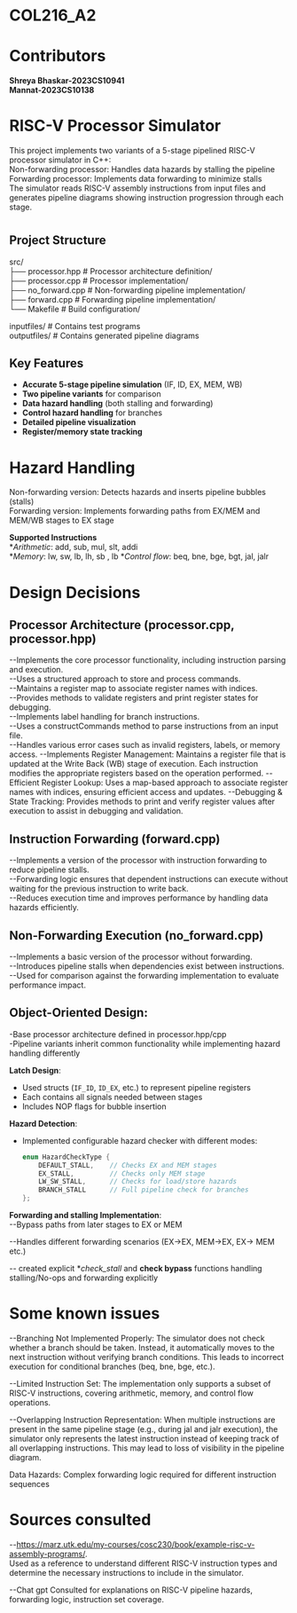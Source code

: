# COL216_A2

# Contributors
**Shreya Bhaskar-2023CS10941**     
**Mannat-2023CS10138**  



# RISC-V Processor Simulator 
This project implements two variants of a 5-stage pipelined RISC-V processor simulator in C++:  
Non-forwarding processor: Handles data hazards by stalling the pipeline  
Forwarding processor: Implements data forwarding to minimize stalls  
The simulator reads RISC-V assembly instructions from input files and generates pipeline diagrams showing instruction progression through each stage.  
#
## Project Structure
src/  
├── processor.hpp         # Processor architecture definition/  
├── processor.cpp         # Processor implementation/  
├── no_forward.cpp         # Non-forwarding pipeline implementation/  
├── forward.cpp           # Forwarding pipeline implementation/  
└── Makefile              # Build configuration/    

inputfiles/               # Contains test programs  
outputfiles/              # Contains generated pipeline diagrams  

## Key Features

- **Accurate 5-stage pipeline simulation** (IF, ID, EX, MEM, WB)
- **Two pipeline variants** for comparison
- **Data hazard handling** (both stalling and forwarding)
- **Control hazard handling** for branches
- **Detailed pipeline visualization**
- **Register/memory state tracking**

# Hazard Handling
Non-forwarding version: Detects hazards and inserts pipeline bubbles (stalls)  
Forwarding version: Implements forwarding paths from EX/MEM and MEM/WB stages to EX stage  

**Supported Instructions**  
**Arithmetic*: add, sub, mul, slt, addi  
**Memory*: lw, sw, lb, lh, sb , lb
**Control flow*: beq, bne, bge, bgt, jal, jalr  

# Design Decisions
## Processor Architecture (processor.cpp, processor.hpp)   
--Implements the core processor functionality, including instruction parsing and execution.  
--Uses a structured approach to store and process commands.  
--Maintains a register map to associate register names with indices.  
--Provides methods to validate registers and print register states for debugging.  
--Implements label handling for branch instructions.  
--Uses a constructCommands method to parse instructions from an input file.  
--Handles various error cases such as invalid registers, labels, or memory access. 
--Implements Register Management: Maintains a register file that is updated at the Write Back (WB) stage of execution. Each instruction modifies the appropriate registers based on the operation performed.
--Efficient Register Lookup: Uses a map-based approach to associate register names with indices, ensuring efficient access and updates.
--Debugging & State Tracking: Provides methods to print and verify register values after execution to assist in debugging and validation.

## Instruction Forwarding (forward.cpp)    
--Implements a version of the processor with instruction forwarding to reduce pipeline stalls.  
--Forwarding logic ensures that dependent instructions can execute without waiting for the previous instruction to write back.  
--Reduces execution time and improves performance by handling data hazards efficiently.    

## Non-Forwarding Execution (no_forward.cpp)  
--Implements a basic version of the processor without forwarding.      
--Introduces pipeline stalls when dependencies exist between instructions.      
--Used for comparison against the forwarding implementation to evaluate performance impact.       


## Object-Oriented Design:  
-Base processor architecture defined in processor.hpp/cpp    
-Pipeline variants inherit common functionality while implementing hazard handling differently  

**Latch Design**:
- Used structs (`IF_ID`, `ID_EX`, etc.) to represent pipeline registers  
- Each contains all signals needed between stages  
- Includes NOP flags for bubble insertion  

**Hazard Detection**:
- Implemented configurable hazard checker with different modes:

  ```cpp
  enum HazardCheckType {
      DEFAULT_STALL,    // Checks EX and MEM stages
      EX_STALL,         // Checks only MEM stage  
      LW_SW_STALL,      // Checks for load/store hazards
      BRANCH_STALL      // Full pipeline check for branches
  };

**Forwarding and stalling Implementation**:  
--Bypass paths from later stages to EX or MEM  

--Handles different forwarding scenarios (EX->EX, MEM->EX, EX-> MEM etc.)

-- created explicit **check_stall* and **check bypass** functions handling stalling/No-ops and forwarding explicitly  

# Some known issues
--Branching Not Implemented Properly: The simulator does not check whether a branch should be taken. Instead, it automatically moves to the next instruction without verifying branch conditions. This leads to incorrect execution for conditional branches (beq, bne, bge, etc.).

--Limited Instruction Set: The implementation only supports a subset of RISC-V instructions, covering arithmetic, memory, and control flow operations.

--Overlapping Instruction Representation: When multiple instructions are present in the same pipeline stage (e.g., during jal and jalr execution), the simulator only represents the latest instruction instead of keeping track of all overlapping instructions. This may lead to loss of visibility in the pipeline diagram.

Data Hazards: Complex forwarding logic required for different instruction sequences

# Sources consulted 
--https://marz.utk.edu/my-courses/cosc230/book/example-risc-v-assembly-programs/.    
    Used as a reference to understand different RISC-V instruction types and determine the necessary instructions to include in the simulator.
    
--Chat gpt 
  Consulted for explanations on RISC-V pipeline hazards, forwarding logic, instruction set coverage.
